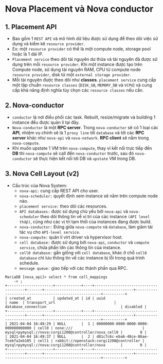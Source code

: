 # Nova Placement và Nova conductor
## 1. Placement API
- Bao gồm 1 `REST API` và mô hình dữ liệu được sử dụng để theo dõi việc sử dụng và kiểm kê `resource provider`.
- Ex: một `resource provider` có thể là một compute node, storage pool hoặc là 1 dải IP.
- `Placement service` theo dõi tài nguyên dư thừa và tài nguyên đã được sử dụng trên mỗi `resource provider`. Khi một instance được tạo trên Compute node, sử dụng tài nguyên RAM, CPU từ compute node `resource provider`, disk từ một `external storage provider`. 
- Mỗi tài nguyên được theo dõi như **classes**. `placement service` cung cấp một tập chuẩn `resource classes` (`DISK_GB`, `MEMORY_DB` và `VCPU`) và cung cấp khả năng định nghĩa tùy chọn các `resource classes` nếu cần.

## 2. Nova-conductor
- `conductor` là nơi điều phối các task. Rebuilt, resize/migrate và building 1 instance đều được quản lí tại đây.
- `Nova-conductor` là một **RPC server**. Trong `nova-conductor` sẽ có 1 loại các **API**, nhiệm vụ chính sẽ là 1 `proxy line` tới `database` và tới các **RPC server** khác như `nova-api` và `nova-network`. **RPC client** sẽ nằm trong `nova-compute`.
- Khi muốn upstate 1 VM trên `nova-compute`, thay vì kết nối trực tiếp đến **DB** thì `nova-compute` sẽ call đến `nova-conductor` trước, sau đó `nova-conductor` sẽ thực hiện kết nối tới DB và `upstate` VM trong DB.

## 3. Nova Cell Layout (v2)
- Cấu trúc của Nova System:
  + `nova-api:` cung cấp REST API cho user.
  + `nova-scheduler:` quyết định xem instance sẽ nằm trên compute node nào.
  + `placement service:` theo dõi các resources.
  + `API databases:` được sử dụng chủ yếu bởi `nova-api` và `nova-scheduler` theo dõi thông tin về vị trí của các instance `(API level thấp)`, cũng như các vị trí tạm thời của instances đang được build.
  + `nova-conductor:` Đứng giữa `nova-compute` và `database`, làm giảm tải tác vụ cho `API-level service`.
  + `nova-compute:` quản lí virt driver và hypervisor host.
  + `cell database:` được sử dụng bởi `nova-api`, `conductor` và `compute service`, chứa phần lớn các thông tin của instance.
  + `cell0 database:` gần giống với `cell database`, khác ở chỗ `cell0 database` chỉ lưu thông tin về các instance bị lỗi trong quá trình schedule.
  + `message queue:` giao tiếp với các thành phần qua RPC.

```
MariaDB [nova_api]> select * from cell_mappings
    -> ;
+---------------------+------------+----+--------------------------------------+-------+-----------------------------------------+------------------------------------------------------+----------+
| created_at          | updated_at | id | uuid                                 | name  | transport_url                           | database_connection                                  | disabled |
+---------------------+------------+----+--------------------------------------+-------+-----------------------------------------+------------------------------------------------------+----------+
| 2021-04-04 16:49:29 | NULL       |  1 | 00000000-0000-0000-0000-000000000000 | cell0 | none:///                                | mysql+pymysql://nova:corgi1208@controller/nova_cell0 |        0 |
| 2021-04-04 16:49:37 | NULL       |  2 | d81c7c6c-eba6-48ce-86ae-7cebfa2eb105 | cell1 | rabbit://openstack:corgi1208@controller | mysql+pymysql://nova:corgi1208@controller/nova       |        0 |
+---------------------+------------+----+--------------------------------------+-------+-----------------------------------------+------------------------------------------------------+----------+
```